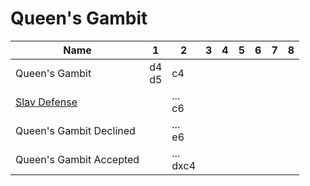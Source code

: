 # Queen's Gambit

| Name                              | 1            | 2               | 3 | 4 | 5 | 6 | 7 | 8 |
|-----------------------------------|--------------|-----------------|---|---|---|---|---|---|
| Queen's Gambit                    | d4 <br /> d5 | c4              |   |   |   |   |   |   |
| [Slav Defense](./slav_defense.md) |              | ... <br /> c6   |   |   |   |   |   |   |
| Queen's Gambit Declined           |              | ... <br /> e6   |   |   |   |   |   |   |
| Queen's Gambit Accepted           |              | ... <br /> dxc4 |   |   |   |   |   |   |